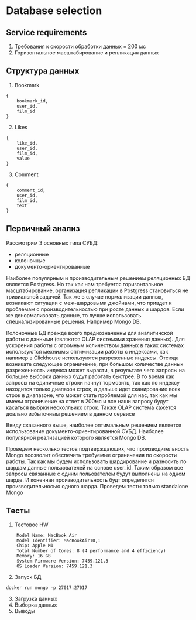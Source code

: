 # Database selection

## Service requirements
1. Требования к скорости обработки данных = 200 мс
2. Горизонтальное масштабирование и репликация данных

## Структура данных
1. Bookmark
```
{
    bookmark_id,
    user_id,
    film_id
}
```

2. Likes
```
{
    like_id,
    user_id,
    film_id,
    value
}
```

3. Comment
```
{
    comment_id,
    user_id,
    film_id,
    text
}
```
## Первичный анализ

Рассмотрим 3 основных типа СУБД:
- реляционные
- колоночные
- документо-ориентированные

Наиболее популярным и производительным решением реляционных БД является Postgress. Но так как нам требуется горизонтальное масштабирование, организация репликации в Postgress становиться не тривиальной задачей. Так же в случае нормализации данных, возникают ситуации с меж-шардовыми джойнами, что привдет к проблемам с производительностью при росте данных и шардов. Если же денормализовать данные, то лучше использовать специализированные решения. Например Mongo DB.

Колоночные БД прежде всего преднозначенны для аналитичской работы с данными (являются OLAP системами хранения данных). Для ускорения работы с огромным количеством данных в таких системах используются мехнизмы оптимизации работы с индексами, как напимер в Clickhouse используются разреженные индексы. Отсюда возникате следующее ограничение, при большом количестве данных разреженность индекса может вырасти, в результате чего запросы на большие выборки данных будут работать быстрее. В то время как запросы на единичные строки начнут тормозить, так как по индексу находится только диапазон строк, а дальше идет сканирование всех строк в диапазоне, что может стать проблемой для нас, так как мы имеем ограничение на ответ в 200мс и все наши запросу будут касаться выбрки несколльикх строк. Также OLAP система кажется довльно избыточным решением в данном сервисе

Ввиду сказанного выше, наиболее оптимальным решением является использование документо-ориентированной СУБД. Наиболее популярной реализацией которого является Mongo DB.

Проведем несколько тестов подтверждающих, что производительность Mongo поозволит обеспечить требуемые ограничения по скорости работы. Так как мы будем использовать шардирование и разносить по шардам данные пользователей на основе user_id. Таким образом все запросы связанные с одинм польователем будут выполнены на одном шарде. И конечная производительность будт определятся производительносью одного шарда. Проведем тесты только standalone Mongo

## Тесты

1. Тестовое HW
```
    Model Name: MacBook Air
    Model Identifier: MacBookAir10,1
    Chip: Apple M1
    Total Number of Cores: 8 (4 performance and 4 efficiency)
    Memory: 16 GB
    System Firmware Version: 7459.121.3
    OS Loader Version: 7459.121.3
```
2. Запуск БД
```
docker run mongo -p 27017:27017
```
3. Загрузка данных
4. Выборка данных
5. Выводы